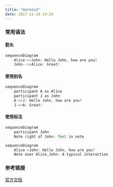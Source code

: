 ```yaml
---
title: "mermaid"
date: 2017-11-10 14:24
---
```


### 常用语法
#### 箭头
```java
sequenceDiagram
    Alice->>John: Hello John, how are you?
    John-->>Alice: Great!
```
#### 使用别名
```java
sequenceDiagram
    participant A as Alice
    participant J as John
    A->>J: Hello John, how are you?
    J->>A: Great!
```
#### 使用标注
```java
sequenceDiagram
    participant John
    Note right of John: Text in note

sequenceDiagram
    Alice->John: Hello John, how are you?
    Note over Alice,John: A typical interaction
```
### 参考链接
[官方文档](https://mermaidjs.github.io/sequenceDiagram.html)